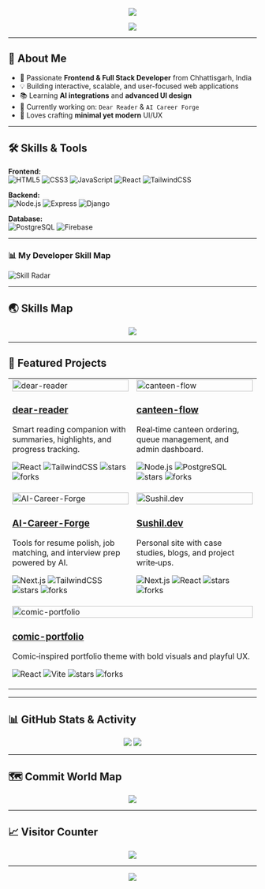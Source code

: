 <!-- Animated Gradient Banner -->
<p align="center">
  <img src="https://capsule-render.vercel.app/api?type=waving&color=0:ff6ec4,100:7873f5&height=250&section=header&text=Sushil%20Patel&fontSize=60&fontColor=ffffff&animation=fadeIn" />
</p>

<!-- Typing Animation -->
<p align="center">
  <img src="https://readme-typing-svg.herokuapp.com?font=Fira+Code&weight=600&size=24&pause=1000&color=FF6EC4&center=true&vCenter=true&width=600&lines=Hi+there!+I'm+Sushil+Patel;Frontend+Developer;Full+Stack+Developer;UI%2FUX+Enthusiast" />
</p>

---

## 🚀 About Me
- 🎯 Passionate **Frontend & Full Stack Developer** from Chhattisgarh, India  
- 💡 Building interactive, scalable, and user-focused web applications  
- 📚 Learning **AI integrations** and **advanced UI design**  
- 🌱 Currently working on: `Dear Reader` & `AI Career Forge`  
- 🎨 Loves crafting **minimal yet modern** UI/UX  

---

## 🛠 Skills & Tools

**Frontend:**  
![HTML5](https://img.shields.io/badge/-HTML5-E34F26?style=for-the-badge&logo=html5&logoColor=white)
![CSS3](https://img.shields.io/badge/-CSS3-1572B6?style=for-the-badge&logo=css3)
![JavaScript](https://img.shields.io/badge/-JavaScript-F7DF1E?style=for-the-badge&logo=javascript&logoColor=black)
![React](https://img.shields.io/badge/-React-61DAFB?style=for-the-badge&logo=react&logoColor=black)
![TailwindCSS](https://img.shields.io/badge/-TailwindCSS-38B2AC?style=for-the-badge&logo=tailwindcss&logoColor=white)

**Backend:**  
![Node.js](https://img.shields.io/badge/-Node.js-339933?style=for-the-badge&logo=nodedotjs&logoColor=white)
![Express](https://img.shields.io/badge/-Express-000000?style=for-the-badge&logo=express)
![Django](https://img.shields.io/badge/-Django-092E20?style=for-the-badge&logo=django)

**Database:**  
![PostgreSQL](https://img.shields.io/badge/-PostgreSQL-336791?style=for-the-badge&logo=postgresql)
![Firebase](https://img.shields.io/badge/-Firebase-FFCA28?style=for-the-badge&logo=firebase)

---

### 📊 My Developer Skill Map
![Skill Radar](https://quickchart.io/chart?c=%7B%0A%20%20type%3A%27radar%27%2C%0A%20%20data%3A%7B%0A%20%20%20%20labels%3A%5B%27Frontend%27%2C%27Backend%27%2C%27Database%27%2C%27UI%2FUX%27%2C%27Projects%20Completed%27%5D%2C%0A%20%20%20%20datasets%3A%5B%7B%0A%20%20%20%20%20%20label%3A%27Current%27%2C%0A%20%20%20%20%20%20data%3A%5B7%2C3%2C4%2C5%2C5%5D%2C%0A%20%20%20%20%20%20fill%3Atrue%2C%0A%20%20%20%20%20%20backgroundColor%3A%27rgba(255%2C110%2C196%2C0.20)%27%2C%0A%20%20%20%20%20%20borderColor%3A%27rgba(255%2C110%2C196%2C1)%27%2C%0A%20%20%20%20%20%20pointBackgroundColor%3A%27rgba(255%2C110%2C196%2C1)%27%2C%0A%20%20%20%20%20%20pointBorderColor%3A%27%23fff%27%2C%0A%20%20%20%20%20%20pointHoverBackgroundColor%3A%27%23fff%27%2C%0A%20%20%20%20%20%20pointHoverBorderColor%3A%27rgba(255%2C110%2C196%2C1)%27%2C%0A%20%20%20%20%20%20borderWidth%3A2%0A%20%20%20%20%7D%2C%7B%0A%20%20%20%20%20%20label%3A%27Goal%27%2C%0A%20%20%20%20%20%20data%3A%5B9%2C6%2C7%2C8%2C8%5D%2C%0A%20%20%20%20%20%20fill%3Atrue%2C%0A%20%20%20%20%20%20backgroundColor%3A%27rgba(120%2C115%2C245%2C0.15)%27%2C%0A%20%20%20%20%20%20borderColor%3A%27rgba(120%2C115%2C245%2C1)%27%2C%0A%20%20%20%20%20%20pointBackgroundColor%3A%27rgba(120%2C115%2C245%2C1)%27%2C%0A%20%20%20%20%20%20pointBorderColor%3A%27%23fff%27%2C%0A%20%20%20%20%20%20pointHoverBackgroundColor%3A%27%23fff%27%2C%0A%20%20%20%20%20%20pointHoverBorderColor%3A%27rgba(120%2C115%2C245%2C1)%27%2C%0A%20%20%20%20%20%20borderDash%3A%5B6%2C6%5D%2C%0A%20%20%20%20%20%20borderWidth%3A2%0A%20%20%20%20%7D%5D%0A%20%20%7D%2C%0A%20%20options%3A%7B%0A%20%20%20%20responsive%3Atrue%2C%0A%20%20%20%20title%3A%7Bdisplay%3Atrue%2Ctext%3A%27Skill%20Radar%27%2CfontSize%3A18%2CfontColor%3A%27%23ffffff%27%7D%2C%0A%20%20%20%20legend%3A%7Bposition%3A%27top%27%2Clabels%3A%7BfontColor%3A%27%23ffffff%27%7D%7D%2C%0A%20%20%20%20scale%3A%7B%0A%20%20%20%20%20%20ticks%3A%7BbeginAtZero%3Atrue%2Cmin%3A0%2Cmax%3A10%2CstepSize%3A2%2CshowLabelBackdrop%3Afalse%2CbackdropColor%3A%27rgba(0%2C0%2C0%2C0)%27%2CfontColor%3A%27%23cfd8dc%27%7D%2C%0A%20%20%20%20%20%20angleLines%3A%7Bcolor%3A%27rgba(255%2C255%2C255%2C0.2)%27%7D%2C%0A%20%20%20%20%20%20gridLines%3A%7Bcolor%3A%27rgba(255%2C255%2C255%2C0.2)%27%7D%2C%0A%20%20%20%20%20%20pointLabels%3A%7BfontSize%3A14%2CfontColor%3A%27%23e0e0e0%27%7D%0A%20%20%20%20%7D%2C%0A%20%20%20%20layout%3A%7Bpadding%3A20%7D%2C%0A%20%20%20%20elements%3A%7Bpoint%3A%7Bradius%3A4%7D%7D%0A%20%20%7D%0A%7D&backgroundColor=rgb(17%2C24%2C39)&width=700&height=450&devicePixelRatio=2)

---

## 🌏 Skills Map
<p align="center">
  <img src="https://github-readme-stats.vercel.app/api/top-langs/?username=sushil930&layout=compact&theme=radical" />
</p>

---

## 📌 Featured Projects

<table>
  <tr>
    <td width="50%" valign="top">
      <a href="https://github.com/sushil930/dear-reader">
        <img alt="dear-reader" src="https://opengraph.githubassets.com/1/sushil930/dear-reader" width="100%" />
      </a>
      <div>
        <h3>
          <a href="https://github.com/sushil930/dear-reader">dear-reader</a>
        </h3>
        <p>Smart reading companion with summaries, highlights, and progress tracking.</p>
        <p>
          <img src="https://img.shields.io/badge/React-61DAFB?logo=react&logoColor=black" alt="React" />
          <img src="https://img.shields.io/badge/TailwindCSS-38B2AC?logo=tailwindcss&logoColor=white" alt="TailwindCSS" />
          <img src="https://img.shields.io/github/stars/sushil930/dear-reader?label=%E2%AD%90&style=flat&color=444&labelColor=222" alt="stars" />
          <img src="https://img.shields.io/github/forks/sushil930/dear-reader?label=%F0%9F%8D%B4&style=flat&color=444&labelColor=222" alt="forks" />
        </p>
      </div>
    </td>
    <td width="50%" valign="top">
      <a href="https://github.com/sushil930/canteen-flow">
        <img alt="canteen-flow" src="https://opengraph.githubassets.com/1/sushil930/canteen-flow" width="100%" />
      </a>
      <div>
        <h3>
          <a href="https://github.com/sushil930/canteen-flow">canteen-flow</a>
        </h3>
        <p>Real‑time canteen ordering, queue management, and admin dashboard.</p>
        <p>
          <img src="https://img.shields.io/badge/Node.js-339933?logo=nodedotjs&logoColor=white" alt="Node.js" />
          <img src="https://img.shields.io/badge/PostgreSQL-336791?logo=postgresql&logoColor=white" alt="PostgreSQL" />
          <img src="https://img.shields.io/github/stars/sushil930/canteen-flow?label=%E2%AD%90&style=flat&color=444&labelColor=222" alt="stars" />
          <img src="https://img.shields.io/github/forks/sushil930/canteen-flow?label=%F0%9F%8D%B4&style=flat&color=444&labelColor=222" alt="forks" />
        </p>
      </div>
    </td>
  </tr>
  <tr>
    <td width="50%" valign="top">
      <a href="https://github.com/sushil930/AI-Career-Forge">
        <img alt="AI-Career-Forge" src="https://opengraph.githubassets.com/1/sushil930/AI-Career-Forge" width="100%" />
      </a>
      <div>
        <h3>
          <a href="https://github.com/sushil930/AI-Career-Forge">AI-Career-Forge</a>
        </h3>
        <p>Tools for resume polish, job matching, and interview prep powered by AI.</p>
        <p>
          <img src="https://img.shields.io/badge/Next.js-000?logo=nextdotjs&logoColor=white" alt="Next.js" />
          <img src="https://img.shields.io/badge/TailwindCSS-38B2AC?logo=tailwindcss&logoColor=white" alt="TailwindCSS" />
          <img src="https://img.shields.io/github/stars/sushil930/AI-Career-Forge?label=%E2%AD%90&style=flat&color=444&labelColor=222" alt="stars" />
          <img src="https://img.shields.io/github/forks/sushil930/AI-Career-Forge?label=%F0%9F%8D%B4&style=flat&color=444&labelColor=222" alt="forks" />
        </p>
      </div>
    </td>
    <td width="50%" valign="top">
      <a href="https://github.com/sushil930/Sushil.dev">
        <img alt="Sushil.dev" src="https://opengraph.githubassets.com/1/sushil930/Sushil.dev" width="100%" />
      </a>
      <div>
        <h3>
          <a href="https://github.com/sushil930/Sushil.dev">Sushil.dev</a>
        </h3>
        <p>Personal site with case studies, blogs, and project write‑ups.</p>
        <p>
          <img src="https://img.shields.io/badge/Next.js-000?logo=nextdotjs&logoColor=white" alt="Next.js" />
          <img src="https://img.shields.io/badge/React-61DAFB?logo=react&logoColor=black" alt="React" />
          <img src="https://img.shields.io/github/stars/sushil930/Sushil.dev?label=%E2%AD%90&style=flat&color=444&labelColor=222" alt="stars" />
          <img src="https://img.shields.io/github/forks/sushil930/Sushil.dev?label=%F0%9F%8D%B4&style=flat&color=444&labelColor=222" alt="forks" />
        </p>
      </div>
    </td>
  </tr>
  <tr>
    <td colspan="2" valign="top">
      <a href="https://github.com/sushil930/comic-portfolio">
        <img alt="comic-portfolio" src="https://opengraph.githubassets.com/1/sushil930/comic-portfolio" width="100%" />
      </a>
      <div>
        <h3>
          <a href="https://github.com/sushil930/comic-portfolio">comic-portfolio</a>
        </h3>
        <p>Comic‑inspired portfolio theme with bold visuals and playful UX.</p>
        <p>
          <img src="https://img.shields.io/badge/React-61DAFB?logo=react&logoColor=black" alt="React" />
          <img src="https://img.shields.io/badge/Vite-646CFF?logo=vite&logoColor=white" alt="Vite" />
          <img src="https://img.shields.io/github/stars/sushil930/comic-portfolio?label=%E2%AD%90&style=flat&color=444&labelColor=222" alt="stars" />
          <img src="https://img.shields.io/github/forks/sushil930/comic-portfolio?label=%F0%9F%8D%B4&style=flat&color=444&labelColor=222" alt="forks" />
        </p>
      </div>
    </td>
  </tr>
</table>

---

## 📊 GitHub Stats & Activity

<p align="center">
  <img src="https://github-readme-streak-stats.herokuapp.com?user=sushil930&theme=radical" />
  <img src="https://github-readme-stats.vercel.app/api?username=sushil930&show_icons=true&theme=radical" />
</p>

---



## 🗺 Commit World Map
<p align="center">
  <img src="https://github-readme-activity-graph.vercel.app/graph?username=sushil930&theme=react-dark" />
</p>

---

## 📈 Visitor Counter
<p align="center">
  <img src="https://komarev.com/ghpvc/?username=sushil930&label=Visitors&color=ff69b4&style=for-the-badge" />
</p>

---

<p align="center">
  <img src="https://capsule-render.vercel.app/api?type=waving&color=0:7873f5,100:ff6ec4&height=150&section=footer" />
</p>
